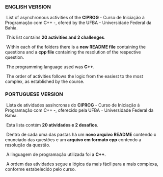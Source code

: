 ### ENGLISH VERSION

​		List of asynchronous activities of the **CIPROG** - Curso de Iniciação à Programação com C++ -, ofered by the UFBA - Universidade Federal da Bahia.

​		This list contains **20 activities and 2 challenges**.

​		Within each of the folders there is a **new README file** containing the questions and a **cpp file** containing the resolution of the respective question.

​		The programming language used was **C++**.

​		The order of activities follows the logic from the easiest to the most complex, as established by the course.





### PORTUGUESE VERSION

​		Lista de atividades assíncronas do **CIPROG** - Curso de Iniciação à Programação com C++ -, oferecido pela UFBA - Universidade Federal da Bahia.

​		Esta lista contém **20 atividades e 2 desafios**.

​		Dentro de cada uma das pastas há um **novo arquivo README** contendo o enunciado das questões e um **arquivo em formato cpp** contendo a resolução da questão.

​		A linguagem de programação utilizada foi a **C++**.

​		A ordem das atividades segue a lógica da mais fácil para a mais complexa, conforme estabelecido pelo curso.